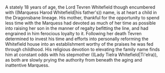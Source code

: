 A stately 18 years of age, the Lord Tevren Whitefield though encumbered with ((Marquess Harod Whitefield|his father's)) name, is at heart a child in the Dragonsbane lineage.  His mother, thankful for the opportunity to spend less time with the Marquess had devoted as much of her time as possible into raising her son in the manner of regalty befitting the line, and had engrained in him ferocious loyalty to it.  Following her death Tevren determined to invest his time and efforts into personally reforming the Whitefield house into an establishment worthy of the praises he was fed through childhood.  His religious devotion to elevating the family name finds him at constant odds with his stepmother ((Lady Tielra Whitefield|Ti'elra)), as both are slowly prying the authority from beneath the aging and inattentive Marquess.
